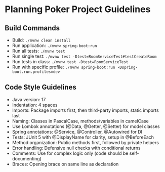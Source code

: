 # Planning Poker Project Guidelines

## Build Commands
- Build: `./mvnw clean install`
- Run application: `./mvnw spring-boot:run`
- Run all tests: `./mvnw test`
- Run single test: `./mvnw test -Dtest=RoomServiceTest#testCreateRoom`
- Run tests in class: `./mvnw test -Dtest=RoomServiceTest`
- Run with specific profile: `./mvnw spring-boot:run -Dspring-boot.run.profiles=dev`

## Code Style Guidelines
- Java version: 17
- Indentation: 4 spaces
- Imports: Package imports first, then third-party imports, static imports last
- Naming: Classes in PascalCase, methods/variables in camelCase
- Use Lombok annotations (@Data, @Getter, @Setter) for model classes
- Spring annotations: @Service, @Controller, @Autowired for DI
- Tests: JUnit 5 with @DisplayName for clarity, setup in @BeforeEach
- Method organization: Public methods first, followed by private helpers
- Error handling: Defensive null checks with conditional returns
- Comments: Use for complex logic only (code should be self-documenting)
- Braces: Opening brace on same line as declaration